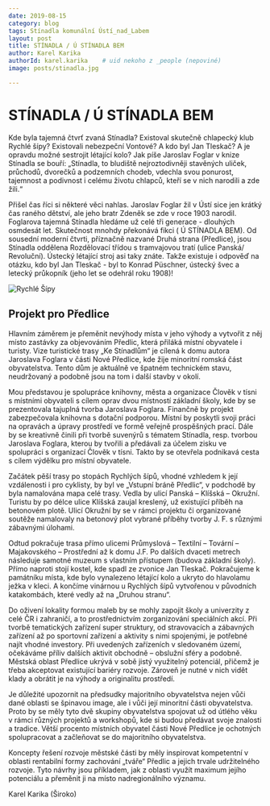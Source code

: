 ```yaml
---
date: 2019-08-15
category: blog
tags: Stínadla komunální Ústí_nad_Labem
layout: post
title: STÍNADLA / Ú STÍNADLA BEM 
author: Karel Karika
authorId: karel.karika    # uid nekoho z _people (nepoviné)
image: posts/stinadla.jpg

---
```



# STÍNADLA / Ú STÍNADLA BEM
Kde byla tajemná čtvrť zvaná Stínadla? Existoval skutečně chlapecký klub Rychlé šípy? Existovali nebezpeční Vontové? A kdo byl Jan Tleskač? A je opravdu možné sestrojit létající kolo? Jak píše Jaroslav Foglar v knize Stínadla se bouří: „Stínadla, to bludiště nejroztodivněji stavěných uliček, průchodů, dvorečků a podzemních chodeb, vdechla svou ponurost, tajemnost a podivnost i celému životu chlapců, kteří se v nich narodili a zde žili.“

Přišel čas říci si některé věci nahlas. Jaroslav Foglar žil v Ústí sice jen krátký čas raného dětství, ale jeho bratr Zdeněk se zde v roce 1903 narodil.  Foglarova tajemná Stínadla hledáme už celé tři generace - dlouhých osmdesát let. Skutečnost mnohdy překonává fikci ( Ú STÍNADLA BEM). Od sousední moderní čtvrti, příznačně nazvané Druhá strana (Předlice), jsou Stínadla oddělena Rozdělovací třídou s tramvajovou tratí (ulice Panská/ Revoluční). Ústecký létající stroj asi taky znáte. Takže existuje i odpověď na otázku, kdo byl Jan Tleskač - byl to Konrad Püschner, ústecký švec a letecký průkopník (jeho let se odehrál roku 1908)! 

![Rychlé Šípy](https://ustecky.pirati.cz/assets/img/posts/sipy.jpg)

## Projekt pro Předlice
Hlavním záměrem je přeměnit nevýhody místa v jeho výhody a vytvořit z něj místo zastávky za objevováním Předlic, která přiláká místní obyvatele i turisty. Vize turistické trasy „Ke Stínadlům“ je cílená k domu autora Jaroslava Foglara v části Nové Předlice, kde žije minoritní romská část obyvatelstva. Tento dům je aktuálně ve špatném technickém stavu, neudržovaný a podobně jsou na tom i další stavby v okolí.

Mou představou je spolupráce knihovny, města a organizace Člověk v tísni s místními obyvateli s cílem oprav dvou místností základní školy, kde by se prezentovala tajuplná tvorba Jaroslava Foglara. Finančně by projekt zabezpečovala knihovna s dotační podporou. Místní by poskytli svoji práci na opravách a úpravy prostředí ve formě veřejně prospěšných prací. Dále by se kreativně činili při tvorbě suvenýrů s tématem Stínadla, resp. tvorbou Jaroslava Foglara, kterou by tvořili a předávali za účelem zisku ve spolupráci s organizací Člověk v tísni. Takto by se otevřela podnikavá cesta s cílem výdělku pro místní obyvatele.

Začátek pěší trasy po stopách Rychlých šípů, vhodné vzhledem k její vzdálenosti i pro cyklisty, by byl ve „Vstupní bráně Předlic“, v podchodě by byla namalována mapa celé trasy. Vedla by ulicí Panská – Klíšská – Okružní. Turistu by po délce ulice Klíšská zaujal kreslený, už existující příběh na betonovém plotě. Ulicí Okružní by se v rámci projektu či organizované soutěže namalovaly na betonový plot vybrané příběhy tvorby J. F. s různými zábavnými úlohami. 

Odtud pokračuje trasa přímo ulicemi Průmyslová – Textilní – Tovární – Majakovského – Prostřední až k domu J.F. Po dalších dvaceti metrech následuje samotné muzeum s vlastním přístupem (budova základní školy). Přímo naproti stojí kostel, kde spadl ze zvonice Jan Tleskač. Pokračujeme k památníku místa, kde bylo vynalezeno létající kolo a ukryto do hlavolamu ježka v kleci. A končíme vinárnou u Rychlých šípů vytvořenou v původních katakombách, které vedly až na „Druhou stranu“.

Do oživení lokality formou maleb by se mohly zapojit školy a univerzity z celé ČR i zahraničí, a to prostřednictvím zorganizování speciálních akcí. Při tvorbě tematických zařízení super struktury, od stravovacích a zábavných zařízení až po sportovní zařízení a aktivity s nimi spojenými, je potřebné najít vhodné investory. Při uvedených zařízeních v sledovaném území, očekáváme příliv dalších aktivit obchodně – obslužní sféry a podobně.
Městská oblast Předlice ukrývá v sobě jistý využitelný potenciál, přičemž je třeba akceptovat existující bariéry rozvoje. Zároveň je nutné v nich vidět klady a obrátit je na výhody a originalitu prostředí.

Je důležité upozornit na předsudky majoritního obyvatelstva nejen vůči dané oblasti se špinavou image, ale i vůči její minoritní části obyvatelstva. Proto by se měly tyto dvě skupiny obyvatelstva spojovat už od útlého věku v rámci různých projektů a workshopů, kde si budou předávat svoje znalosti a tradice. Větší procento místních obyvatel části Nové Předlice je ochotných spolupracovat a začleňovat se do majoritního obyvatelstva.

Koncepty řešení rozvoje městské části by měly inspirovat kompetentní v oblasti rentabilní formy zachování „tváře“ Předlic a jejich trvale udržitelného rozvoje. Tyto návrhy jsou příkladem, jak z oblasti využít maximum jejího potenciálu a přeměnit ji na místo nadregionálního významu.

Karel Karika (Široko)
